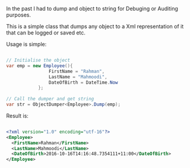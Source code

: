 In the past I had to dump and object to string for Debuging or Auditing purposes.

This is a simple class that dumps any object to a Xml representation of it that can be logged
or saved etc.

Usage is simple:

```C#

// Initialise the object
var emp = new Employee(){
				FirstName = "Rahman",
				LastName = "Mahmoodi",
				DateOfBirth = DateTime.Now
			};
			
// Call the dumper and get string
var str = ObjectDumper<Employee>.Dump(emp);

```

Result is:

```Xml

<?xml version="1.0" encoding="utf-16"?>
<Employee>
  <FirstName>Rahman</FirstName>
  <LastName>Mahmoodi</LastName>
  <DateOfBirth>2016-10-16T14:16:48.7354111+11:00</DateOfBirth>
</Employee>


```